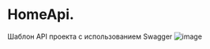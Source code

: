 # HomeApi.
Шаблон API проекта с использованием Swagger
![image](https://user-images.githubusercontent.com/101334622/224495769-5013d27e-ce31-4606-a6c2-c16304ecc4ad.png)
